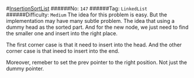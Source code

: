 #[InsertionSortList](https://leetcode.com/problems/insertion-sort-list/)
######No: `147`
######Tag: `LinkedList`
######Difficulty: `Medium`
The idea for this problem is easy. But the implementation may have many subtle problem.
The idea that using a dummy head as the sorted part. And for the new node, we just
need to find the smaller one and insert into the right place.

The first corner case is that it need to insert into the head.
And the other corner case is that ineed to insert into the end.

Moreover, remeber to set the prev pointer to the right position. Not just the dummy pointer.
